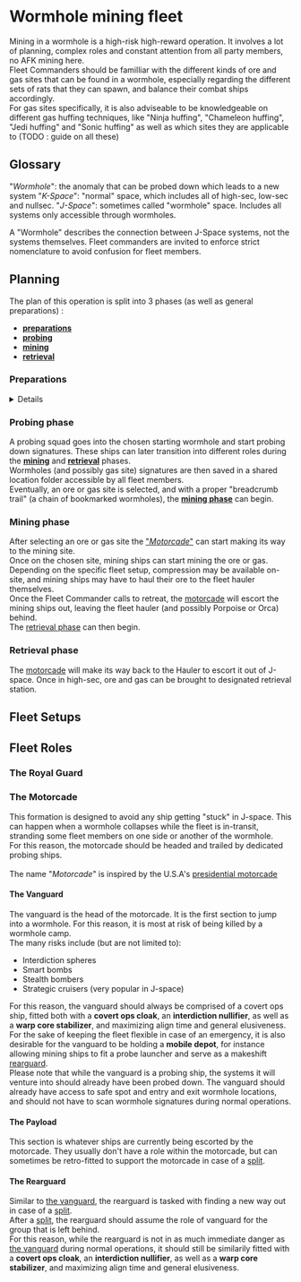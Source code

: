 # Wormhole mining fleet

Mining in a wormhole is a high-risk high-reward operation. It involves a lot of planning, complex roles and constant attention from all party members, no AFK mining here.<br>
Fleet Commanders should be familliar with the different kinds of ore and gas sites that can be found in a wormhole, especially regarding the different sets of rats that they can spawn, and balance their combat ships accordingly.<br>
For gas sites specifically, it is also adviseable to be knowledgeable on different gas huffing techniques, like "Ninja huffing", "Chameleon huffing", "Jedi huffing" and "Sonic huffing" as well as which sites they are applicable to (TODO : guide on all these)

## Glossary
"*Wormhole*": the anomaly that can be probed down which leads to a new system
"*K-Space*": "normal" space, which includes all of high-sec, low-sec and nullsec.
"*J-Space*": sometimes called "wormhole" space. Includes all systems only accessible through wormholes.

A "Wormhole" describes the connection between J-Space systems, not the systems themselves. Fleet commanders are invited to enforce strict nomenclature to avoid confusion for fleet members.

## Planning

The plan of this operation is split into 3 phases (as well as general preparations) :
- **[preparations](#Preparations)**
- **[probing](#Probing-phase)**
- **[mining](#Mining-phase)**
- **[retrieval](#Retrieval-phase)**

### Preparations
<details>
A starting high sec system must be selected, from which wormhole exploration will begin. This system should have the following features :
- Be relatively close to a trade hub, refinery, or other station where the expedition's loot should be retrieved
- Be as quiet as possible. Less activity in the system means fewer people entering that wormhole, which will attract fewer gankers from high-sec

Speed is the name of the game, as Wormholes can collapse behind your entire fleet without warning (for instance in case some wormhole corporation decided to roll a wormhole, to reach more loot). <br>
There should be as little delay as possible between the probing and retrieval phases to avoid getting trapped in J-space.
</details>

### Probing phase
A probing squad goes into the chosen starting wormhole and start probing down signatures. These ships can later transition into different roles during the **[mining](#Mining-phase)** and **[retrieval](#Retrieval-phase)** phases.<br>
Wormholes (and possibly gas site) signatures are then saved in a shared location folder accessible by all fleet members.<br>
Eventually, an ore or gas site is selected, and with a proper "breadcrumb trail" (a chain of bookmarked wormholes), the **[mining phase](#Mining-phase)** can begin.

### Mining phase
After selecting an ore or gas site the ["*Motorcade*"](#The_Motorcade) can start making its way to the mining site.<br>
Once on the chosen site, mining ships can start mining the ore or gas. Depending on the specific fleet setup, compression may be available on-site, and mining ships may have to haul their ore to the fleet hauler themselves.<br>
Once the Fleet Commander calls to retreat, the [motorcade](#The_Motorcade) will escort the mining ships out, leaving the fleet hauler (and possibly Porpoise or Orca) behind.<br>
The [retrieval phase](#Retrieval-phase) can then begin.

### Retrieval phase
The [motorcade](#The_Motorcade) will make its way back to the Hauler to escort it out of J-space. Once in high-sec, ore and gas can be brought to designated retrieval station.

## Fleet Setups

### 

## Fleet Roles

### The Royal Guard


### The Motorcade
This formation is designed to avoid any ship getting "stuck" in J-space. This can happen when a wormhole collapses while the fleet is in-transit, stranding some fleet members on one side or another of the wormhole.<br>
For this reason, the motorcade should be headed and trailed by dedicated probing ships.<br>
<br>
The name "*Motorcade*" is inspired by the U.S.A's [presidential motorcade](https://youtu.be/88vmzn_LufA)

#### The Vanguard
The vanguard is the head of the motorcade. It is the first section to jump into a wormhole. For this reason, it is most at risk of being killed by a wormhole camp.<br>
The many risks include (but are not limited to):
- Interdiction spheres
- Smart bombs
- Stealth bombers
- Strategic cruisers (very popular in J-space)

For this reason, the vanguard should always be comprised of a covert ops ship, fitted both with a **covert ops cloak**, an **interdiction nullifier**, as well as a **warp core stabilizer**, and maximizing align time and general elusiveness.<br>
For the sake of keeping the fleet flexible in case of an emergency, it is also desirable for the vanguard to be holding a **mobile depot**, for instance allowing mining ships to fit a probe launcher and serve as a makeshift [rearguard](#the-rearguard).<br>
Please note that while the vanguard is a probing ship, the systems it will venture into should already have been probed down. The vanguard should already have access to safe spot and entry and exit wormhole locations, and should not have to scan wormhole signatures during normal operations.

#### The Payload
This section is whatever ships are currently being escorted by the motorcade. They usually don't have a role within the motorcade, but can sometimes be retro-fitted to support the motorcade in case of a [split](#split).

#### The Rearguard
Similar to [the vanguard](#the-vanguard), the rearguard is tasked with finding a new way out in case of a [split](#split).<br>
After a [split](#split), the rearguard should assume the role of vanguard for the group that is left behind.<br>
For this reason, while the rearguard is not in as much immediate danger as [the vanguard](#the-vanguard) during normal operations, it should still be similarily fitted with a **covert ops cloak**, an **interdiction nullifier**, as well as a **warp core stabilizer**, and maximizing align time and general elusiveness.

#### 
